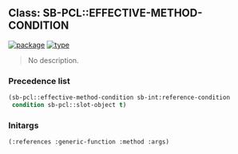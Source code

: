 ## Class: SB-PCL::EFFECTIVE-METHOD-CONDITION
[![package](https://img.shields.io/badge/Package-SB--PCL-5f9ea0.svg?style=social&colorA=999999)](../) [![type](https://img.shields.io/badge/Type-Class-5f9ea0.svg?style=social&colorA=999999)](../#class) 

> No description.

### Precedence list
```cl
(sb-pcl::effective-method-condition sb-int:reference-condition
 condition sb-pcl::slot-object t)
```
### Initargs
```cl
(:references :generic-function :method :args)
```
